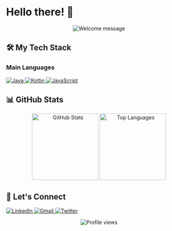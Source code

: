 # Hello there! 👋

<div align="center">
  <img src="https://readme-typing-svg.demolab.com?font=Fira+Code&weight=500&size=22&duration=3000&pause=1000&color=FF69B4&center=true&vCenter=true&width=435&lines=Welcome+to+my+GitHub+profile!" alt="Welcome message" />
</div>

## 🛠️ My Tech Stack

### Main Languages
<p align="left">
  <a href="https://java.com" target="_blank" rel="noreferrer">
    <img src="https://img.shields.io/badge/Java-%23ED8B00.svg?style=for-the-badge&logo=openjdk&logoColor=white" alt="Java" />
  </a>
  <a href="https://kotlinlang.org" target="_blank" rel="noreferrer">
    <img src="https://img.shields.io/badge/Kotlin-%237F52FF.svg?style=for-the-badge&logo=kotlin&logoColor=white" alt="Kotlin" />
  </a>
  <a href="https://developer.mozilla.org/en-US/docs/Web/JavaScript" target="_blank" rel="noreferrer">
    <img src="https://img.shields.io/badge/JavaScript-%23F7DF1E.svg?style=for-the-badge&logo=javascript&logoColor=black" alt="JavaScript" />
  </a>
</p>

## 📊 GitHub Stats

<div align="center">
  <img height="180em" src="https://github-readme-stats.vercel.app/api?username=YOUR_USERNAME&show_icons=true&theme=radical&bg_color=FFC0CB&title_color=FF69B4&text_color=333&icon_color=FF69B4&hide_border=true" alt="GitHub Stats" />
  <img height="180em" src="https://github-readme-stats.vercel.app/api/top-langs/?username=YOUR_USERNAME&layout=compact&theme=radical&bg_color=FFC0CB&title_color=FF69B4&text_color=333&hide_border=true&langs_count=6&exclude_repo=repo1,repo2" alt="Top Languages" />
</div>

## 🌸 Let's Connect
<p align="left">
  <a href="https://linkedin.com/in/YOUR_PROFILE" target="_blank">
    <img src="https://img.shields.io/badge/LinkedIn-FF69B4?style=for-the-badge&logo=linkedin&logoColor=white" alt="LinkedIn"/>
  </a>
  <a href="mailto:YOUR_EMAIL@gmail.com" target="_blank">
    <img src="https://img.shields.io/badge/Gmail-FF69B4?style=for-the-badge&logo=gmail&logoColor=white" alt="Gmail"/>
  </a>
  <a href="https://twitter.com/YOUR_HANDLE" target="_blank">
    <img src="https://img.shields.io/badge/Twitter-FF69B4?style=for-the-badge&logo=twitter&logoColor=white" alt="Twitter"/>
  </a>
</p>

<div align="center">
  <img src="https://komarev.com/ghpvc/?username=YOUR_USERNAME&label=Profile%20views&color=FF69B4&style=flat" alt="Profile views" />
</div>
